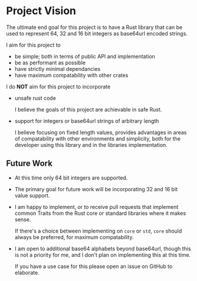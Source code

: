 # Project Vision
The ultimate end goal for this project is to have a Rust library that can be used to represent 64, 32 and 16 bit integers as base64url encoded strings.

I aim for this project to

- be simple; both in terms of public API and implementation
- be as performant as possible
- have strictly minimal dependancies
- have maximum compatability with other crates

I do **NOT** aim for this project to incorporate

- unsafe rust code

  I believe the goals of this project are achievable in safe Rust.

- support for integers or base64url strings of arbitrary length

  I believe focusing on fixed length values, provides advantages in areas of compatability with other environments and simplicity, both for the developer using this library and in the libraries implementation.

## Future Work
- At this time only 64 bit integers are supported.

- The primary goal for future work will be incorporating 32 and 16 bit value support.

- I am happy to implement, or to receive pull requests that implement common Traits from the Rust core or standard libraries where it makes sense.

  If there's a choice between implementing on `core` or `std`, `core` should always be preferred, for maximum compatability.

- I am open to additional base64 alphabets beyond base64url, though this is not a priority for me, and I don't plan on implementing this at this time.

  If you have a use case for this please open an issue on GitHub to elaborate.